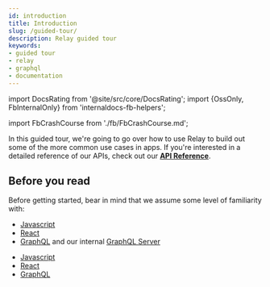 ```yaml
---
id: introduction
title: Introduction
slug: /guided-tour/
description: Relay guided tour
keywords:
- guided tour
- relay
- graphql
- documentation
---
```


import DocsRating from '@site/src/core/DocsRating';
import {OssOnly, FbInternalOnly} from 'internaldocs-fb-helpers';

import FbCrashCourse from './fb/FbCrashCourse.md';

In this guided tour, we're going to go over how to use Relay to build out some of the more common use cases in apps. If you're interested in a detailed reference of our APIs, check out our **[API Reference](../api-reference/relay-environment-provider/)**.


## Before you read

Before getting started, bear in mind that we assume some level of familiarity with:

<FbInternalOnly>

* [Javascript](https://our.internmc.facebook.com/intern/wiki/JavaScript/)
* [React](https://our.internmc.facebook.com/intern/wiki/ReactGuide/)
* [GraphQL](https://our.internmc.facebook.com/intern/wiki/GraphQL/) and our internal [GraphQL Server](https://our.internmc.facebook.com/intern/wiki/Graphql-for-hack-developers/)

</FbInternalOnly>

<OssOnly>

* [Javascript](https://felix-kling.de/jsbasics/)
* [React](https://reactjs.org/docs/getting-started.html)
* [GraphQL](https://graphql.org/learn/)

</OssOnly>

<FbCrashCourse />

<DocsRating />
